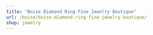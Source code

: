 ```yaml
---
title: "Boise Diamond Ring Fine Jewelry Boutique"
url: /boise/boise-diamond-ring-fine-jewelry-boutique/
shop: jewelry
---
```

